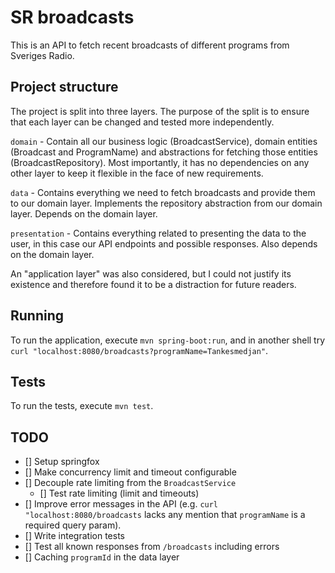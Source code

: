 # SR broadcasts
This is an API to fetch recent broadcasts of different programs from Sveriges Radio.

## Project structure
The project is split into three layers. The purpose of the split is to ensure that each layer can be changed and tested more independently.

`domain` - Contain all our business logic (BroadcastService), domain entities (Broadcast and ProgramName) and abstractions for fetching those entities (BroadcastRepository). Most importantly, it has no dependencies on any other layer to keep it flexible in the face of new requirements.

`data` - Contains everything we need to fetch broadcasts and provide them to our domain layer. Implements the repository abstraction from our domain layer. Depends on the domain layer.

`presentation` - Contains everything related to presenting the data to the user, in this case our API endpoints and possible responses. Also depends on the domain layer.

An "application layer" was also considered, but I could not justify its existence and therefore found it to be a distraction for future readers.

## Running

To run the application, execute `mvn spring-boot:run`, and in another shell try `curl "localhost:8080/broadcasts?programName=Tankesmedjan"`.

## Tests

To run the tests, execute `mvn test`.


## TODO
- [] Setup springfox
- [] Make concurrency limit and timeout configurable
- [] Decouple rate limiting from the `BroadcastService`
  - [] Test rate limiting (limit and timeouts)
- [] Improve error messages in the API (e.g. `curl "localhost:8080/broadcasts` lacks any mention that `programName` is a required query param).
- [] Write integration tests
- [] Test all known responses from `/broadcasts` including errors
- [] Caching `programId` in the data layer
